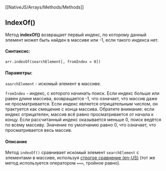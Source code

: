 [[NativeJS/Arrays/Methods/Methods]]
## IndexOf()
Метод **indexOf()** возвращает первый индекс, по которому данный элемент может быть найден в массиве или -1, если такого индекса нет.

#### Синтаксис:
```
arr.indexOf(searchElement[, fromIndex = 0])
```

#### Параметры:
`searchElement` - искомый элемент в массиве.

`fromIndex` - индекс, с которого начинать поиск. Если индекс больше или равен длине массива, возвращается -1, что означает, что массив даже не просматривается. Если индекс является отрицательным числом, он трактуется как смещение с конца массива. Обратите внимание: если индекс отрицателен, массив всё равно просматривается от начала к концу. Если рассчитанный индекс оказывается меньше 0, поиск ведётся по всему массиву. Значение по умолчанию равно 0, что означает, что просматривается весь массив.

#### Описание
Метод `indexOf()` сравнивает искомый элемент `searchElement` с элементами в массиве, используя [строгое сравнение (en-US)](https://developer.mozilla.org/en-US/docs/Web/JavaScript/Reference/Operators#using_the_equality_operators "Currently only available in English (US)") (тот же метод используется оператором `===`, тройное равно).